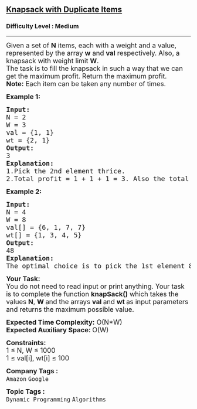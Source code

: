<h2><a href="https://practice.geeksforgeeks.org/problems/knapsack-with-duplicate-items4201/1?utm_source=geeksforgeeks&utm_medium=newui_home&utm_campaign=potd">Knapsack with Duplicate Items</a></h2><h3>Difficulty Level : Medium</h3><hr><div class="problems_problem_content__Xm_eO"><p><span style="font-size: 18px;">Given a set of <strong>N</strong> items, each with a weight and a value, represented by the array <strong>w</strong>&nbsp;and&nbsp;<strong>val</strong>&nbsp;respectively.&nbsp;Also, a knapsack with weight limit <strong>W</strong>.<br>The task is to fill the knapsack in such a way that we can get the maximum profit. Return the maximum profit.<br><strong>Note:</strong> Each item can be taken any number of times.</span></p>
<p><strong><span style="font-size: 18px;">Example 1:</span></strong></p>
<pre><span style="font-size: 18px;"><strong>Input:</strong> <br>N = 2<br>W = 3
val = {1, 1}
wt = {2, 1}
<strong>Output:</strong> <br>3
<strong>Explanation:</strong> 
1.Pick the 2nd element thrice.
2.Total profit = 1 + 1 + 1 = 3. Also the total weight = 1 + 1 + 1  = 3 which is &lt;= 3.</span>
</pre>
<p><strong><span style="font-size: 18px;">Example 2:</span></strong></p>
<pre><span style="font-size: 18px;"><strong>Input:</strong> <br>N = 4<br>W = 8
val[] = {6, 1, 7, 7}
wt[] = {1, 3, 4, 5}
<strong>Output:</strong> <br>48
<strong>Explanation:</strong> <br>The optimal choice is to pick the 1st element 8 times.</span></pre>
<p><span style="font-size: 18px;"><strong>Your Task:</strong><br>You do not need to read input&nbsp;or print anything. Your task is to complete the function <strong>knapSack()</strong> which takes the values <strong>N</strong>, <strong>W </strong>and the arrays <strong>val </strong>and <strong>wt </strong>as input parameters and returns the maximum possible value.</span></p>
<p><span style="font-size: 18px;"><strong>Expected Time Complexity:</strong> O(N*W)<br><strong>Expected Auxiliary Space: </strong>O(W)</span></p>
<p><span style="font-size: 18px;"><strong>Constraints:</strong><br>1 ≤ N, W ≤ 1000<br>1 ≤ val[i], wt[i] ≤ 100</span></p></div><p><span style=font-size:18px><strong>Company Tags : </strong><br><code>Amazon</code>&nbsp;<code>Google</code>&nbsp;<br><p><span style=font-size:18px><strong>Topic Tags : </strong><br><code>Dynamic Programming</code>&nbsp;<code>Algorithms</code>&nbsp;